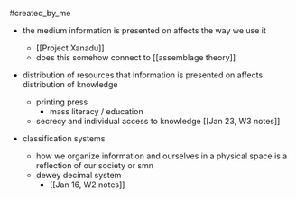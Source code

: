 #created_by_me 
- the medium information is presented on affects the way we use it 
	- [[Project Xanadu]]
	- does this somehow connect to [[assemblage theory]]

- distribution of resources that information is presented on affects distribution of knowledge 
	- printing press
		- mass literacy / education
	- secrecy and individual access to knowledge [[Jan 23, W3 notes]]

- classification systems 
	- how we organize information and ourselves in a physical space is a reflection of our society or smn 
	- dewey decimal system
		- [[Jan 16, W2 notes]]
		